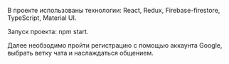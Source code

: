 В проекте использованы технологии: React, Redux, Firebase-firestore, TypeScript, Material UI.

Запуск проекта: npm start.

Далее необзодимо пройти регистрацию с помощью аккаунта Google, выбрать ветку чата и наслаждаться общением.
